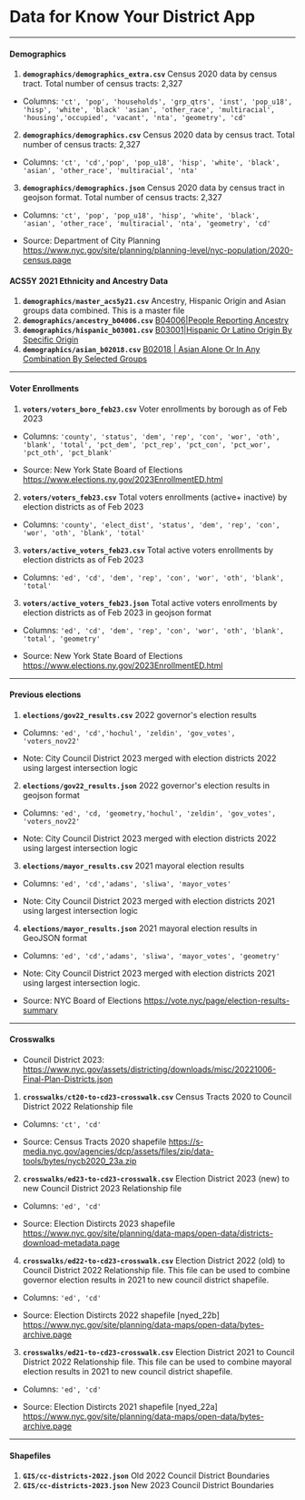 # Data for Know Your District App

<hr>

#### Demographics

1. ****`demographics/demographics_extra.csv`**** Census 2020 data by census tract. Total number of census tracts: 2,327

- Columns: `'ct', 'pop', 'households', 'grp_qtrs', 'inst', 'pop_u18', 'hisp', 'white', 'black' 'asian', 'other_race', 'multiracial', 'housing','occupied', 'vacant', 'nta', 'geometry', 'cd'`

2. ****`demographics/demographics.csv`**** Census 2020 data by census tract. Total number of census tracts: 2,327

- Columns: `'ct', 'cd','pop', 'pop_u18', 'hisp', 'white', 'black', 'asian', 'other_race', 'multiracial', 'nta'`

3. ****`demographics/demographics.json`**** Census 2020 data by census tract in geojson format. Total number of census tracts: 2,327

- Columns: `'ct', 'pop', 'pop_u18', 'hisp', 'white', 'black', 'asian', 'other_race', 'multiracial', 'nta', 'geometry', 'cd'`

- Source: Department of City Planning https://www.nyc.gov/site/planning/planning-level/nyc-population/2020-census.page

#### ACS5Y 2021 Ethnicity and Ancestry Data

1. ****`demographics/master_acs5y21.csv`**** Ancestry, Hispanic Origin and Asian groups data combined. This is a master file
2. ****`demographics/ancestry_b04006.csv`**** <a href="https://data.census.gov/table?q=ANCESTRY&g=050XX00US36005$1400000,36047$1400000,36061$1400000,36081$1400000,36085$1400000&tid=ACSDT5Y2021.B04006&tp=false">B04006|People Reporting Ancestry<a>
3. ****`demographics/hispanic_b03001.csv`**** <a href="https://data.census.gov/table?q=hispanic+ethnicity&g=050XX00US36005$1400000,36047$1400000,36061$1400000,36081$1400000,36085$1400000&tid=ACSDT5Y2021.B03001">B03001|Hispanic Or Latino Origin By Specific Origin<a>
4. ****`demographics/asian_b02018.csv`**** <a href="https://data.census.gov/table?q=asian+ethnicity&g=050XX00US36005$1400000,36047$1400000,36061$1400000,36081$1400000,36085$1400000&tid=ACSDT5Y2021.B02018">B02018 | Asian Alone Or In Any Combination By Selected Groups</a>
	
<hr>

#### Voter Enrollments

1. ****`voters/voters_boro_feb23.csv`**** Voter enrollments by borough as of Feb 2023

- Columns: `'county', 'status', 'dem', 'rep', 'con', 'wor', 'oth', 'blank', 'total', 'pct_dem', 'pct_rep', 'pct_con', 'pct_wor', 'pct_oth', 'pct_blank'`

- Source: New York State Board of Elections https://www.elections.ny.gov/2023EnrollmentED.html

2.  ****`voters/voters_feb23.csv`**** Total voters enrollments (active+ inactive) by election districts as of Feb 2023

- Columns: `'county', 'elect_dist', 'status', 'dem', 'rep', 'con', 'wor', 'oth', 'blank', 'total'`

3.  ****`voters/active_voters_feb23.csv`**** Total active voters enrollments by election districts as of Feb 2023

- Columns: `'ed', 'cd', 'dem', 'rep', 'con', 'wor', 'oth', 'blank', 'total'`

3.  ****`voters/active_voters_feb23.json`**** Total active voters enrollments by election districts as of Feb 2023 in geojson format

- Columns: `'ed', 'cd', 'dem', 'rep', 'con', 'wor', 'oth', 'blank', 'total', 'geometry'`

- Source: New York State Board of Elections https://www.elections.ny.gov/2023EnrollmentED.html

<hr>

#### Previous elections

1.  ****`elections/gov22_results.csv`**** 2022 governor's election results 

- Columns: `'ed', 'cd','hochul', 'zeldin', 'gov_votes', 'voters_nov22'`

- Note: City Council District 2023 merged with election districts 2022 using largest intersection logic

2.  ****`elections/gov22_results.json`**** 2022 governor's election results in geojson format

- Columns: `'ed', 'cd, 'geometry,'hochul', 'zeldin', 'gov_votes', 'voters_nov22'`

- Note: City Council District 2023 merged with election districts 2022 using largest intersection logic

3.  ****`elections/mayor_results.csv`**** 2021 mayoral election results

- Columns: `'ed', 'cd','adams', 'sliwa', 'mayor_votes'`

- Note: City Council District 2023 merged with election districts 2021 using largest intersection logic

4.  ****`elections/mayor_results.json`**** 2021 mayoral election results in GeoJSON format

- Columns: `'ed', 'cd','adams', 'sliwa', 'mayor_votes', 'geometry'`

- Note: City Council District 2023 merged with election districts 2021 using largest intersection logic. 

- Source: NYC Board of Elections https://vote.nyc/page/election-results-summary
		
<hr>

#### Crosswalks

- Council District 2023: https://www.nyc.gov/assets/districting/downloads/misc/20221006-Final-Plan-Districts.json

1. ****`crosswalks/ct20-to-cd23-crosswalk.csv`**** Census Tracts 2020 to Council District 2022 Relationship file

- Columns: `'ct', 'cd'`

- Source: Census Tracts 2020 shapefile https://s-media.nyc.gov/agencies/dcp/assets/files/zip/data-tools/bytes/nycb2020_23a.zip

2. ****`crosswalks/ed23-to-cd23-crosswalk.csv`**** Election District 2023 (new) to new Council District 2023 Relationship file

- Columns: `'ed', 'cd'`

- Source: Election Distircts 2023 shapefile https://www.nyc.gov/site/planning/data-maps/open-data/districts-download-metadata.page

4. ****`crosswalks/ed22-to-cd23-crosswalk.csv`**** Election District 2022 (old) to Council District 2022 Relationship file. This file can be used to combine governor election results in 2021 to new council district shapefile.

- Columns: `'ed', 'cd'`

- Source: Election Distircts 2022 shapefile [nyed_22b] https://www.nyc.gov/site/planning/data-maps/open-data/bytes-archive.page

3. ****`crosswalks/ed21-to-cd23-crosswalk.csv`**** Election District 2021 to Council District 2022 Relationship file. This file can be used to combine mayoral election results in 2021 to new council district shapefile.

- Columns: `'ed', 'cd'`

- Source: Election Distircts 2021 shapefile [nyed_22a] https://www.nyc.gov/site/planning/data-maps/open-data/bytes-archive.page

<hr>

#### Shapefiles

1. ****`GIS/cc-districts-2022.json`**** Old 2022 Council District Boundaries
2. ****`GIS/cc-districts-2023.json`**** New 2023 Council District Boundaries 

